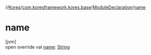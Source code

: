 //[Kores](../../../index.md)/[com.koresframework.kores.base](../index.md)/[ModuleDeclaration](index.md)/[name](name.md)

# name

[jvm]\
open override val [name](name.md): [String](https://kotlinlang.org/api/latest/jvm/stdlib/kotlin/-string/index.html)
